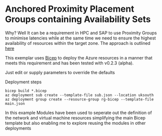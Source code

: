 # Anchored Proximity Placement Groups containing Availability Sets
Why? Well It can be a requirement in HPC and SAP to use Proximity Groups to minimise latencies while at the same time we need to ensure the highest availability of resources within the target zone. The approach is outlined [here](https://docs.microsoft.com/en-us/azure/virtual-machines/workloads/sap/sap-proximity-placement-scenarios#combine-availability-sets-and-availability-zones-with-proximity-placement-groups) 

This exemplar uses [Bicep](https://github.com/Azure/bicep) to deploy the Azure resources in a manner that meets this requirement and has been tested with v0.2.3 (alpha).

Just edit or supply parameters to override the defaults

Deployment steps
```
bicep build *.bicep
az deployment sub create --template-file sub.json --location uksouth
az deployment group create --resource-group rg-bicep --template-file main.json
```

In this example Modules have been used to seperate out the definition of the network and virtual machine resources simplifying the main Bicep template but also enabling me to explore reusing the modules in other deployments

